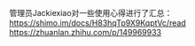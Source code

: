 管理员Jackiexiao对一些使用心得进行了汇总：
https://shimo.im/docs/H83hqTp9X9KqptVc/read
https://zhuanlan.zhihu.com/p/149969933